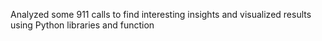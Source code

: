 Analyzed some 911 calls to find interesting insights and visualized results using Python libraries and function
